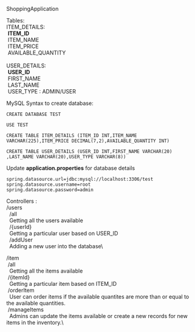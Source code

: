 ShoppingApplication

Tables:<br />
ITEM_DETAILS:<br />
  &nbsp;**ITEM_ID**<br />
  &nbsp;ITEM_NAME <br />
  &nbsp;ITEM_PRICE<br />
  &nbsp;AVAILABLE_QUANTITY<br />
 <br />
USER_DETAILS:<br />
  &nbsp;**USER_ID** <br /> 
  &nbsp;FIRST_NAME <br />
  &nbsp;LAST_NAME <br />
  &nbsp;USER_TYPE : ADMIN/USER<br />

MySQL Syntax to create database: 
 
```
CREATE DATABASE TEST

USE TEST

CREATE TABLE ITEM_DETAILS (ITEM_ID INT,ITEM_NAME VARCHAR(225),ITEM_PRICE DECIMAL(7,2),AVAILABLE_QUANTITY INT)

CREATE TABLE USER_DETAILS (USER_ID INT,FIRST_NAME VARCHAR(20) ,LAST_NAME VARCHAR(20),USER_TYPE VARCHAR(8))
```

Update **application.properties** for database details
```
spring.datasource.url=jdbc:mysql://localhost:3306/test
spring.datasource.username=root
spring.datasource.password=admin
```

Controllers : \
  /users  
  &nbsp; /all \
 &nbsp;&nbsp;Getting all the users available\
  &nbsp; /{userId}\
     &nbsp;&nbsp;Getting a particular user based on USER_ID\
  &nbsp; /addUser\
    &nbsp;&nbsp;Adding a new user into the database\
   
  /item \
   &nbsp;/all \
      &nbsp;&nbsp;Getting all the items available\
   &nbsp;/{itemId} \
      &nbsp;&nbsp;Getting a particular item based on ITEM_ID \
   &nbsp;/orderItem \
     &nbsp;&nbsp;User can order items if the available quantites are more than or equal to the available quantities.\
   &nbsp;/manageItems\
      &nbsp;&nbsp;Admins can update the items available or create a new records for new items in the inventory.\
      
